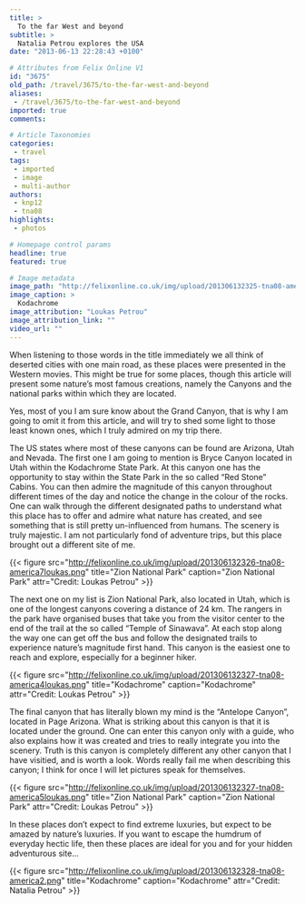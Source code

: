 ```yaml
---
title: >
  To the far West and beyond
subtitle: >
  Natalia Petrou explores the USA
date: "2013-06-13 22:28:43 +0100"

# Attributes from Felix Online V1
id: "3675"
old_path: /travel/3675/to-the-far-west-and-beyond
aliases:
 - /travel/3675/to-the-far-west-and-beyond
imported: true
comments:

# Article Taxonomies
categories:
 - travel
tags:
 - imported
 - image
 - multi-author
authors:
 - knp12
 - tna08
highlights:
 - photos

# Homepage control params
headline: true
featured: true

# Image metadata
image_path: "http://felixonline.co.uk/img/upload/201306132325-tna08-america3loukas.png"
image_caption: >
  Kodachrome
image_attribution: "Loukas Petrou"
image_attribution_link: ""
video_url: ""
---
```


When listening to those words in the title immediately we all think of deserted cities with one main road, as these places were presented in the Western movies. This might be true for some places, though this article will present some nature’s most famous creations, namely the Canyons and the national parks within which they are located.

Yes, most of you I am sure know about the Grand Canyon, that is why I am going to omit it from this article, and will try to shed some light to those least known ones, which I truly admired on my trip there.

The US states where most of these canyons can be found are Arizona, Utah and Nevada. The first one I am going to mention is Bryce Canyon located in Utah within the Kodachrome State Park. At this canyon one has the opportunity to stay within the State Park in the so called “Red Stone” Cabins. You can then admire the magnitude of this canyon throughout different times of the day and notice the change in the colour of the rocks. One can walk through the different designated paths to understand what this place has to offer and admire what nature has created, and see something that is still pretty un-influenced from humans. The scenery is truly majestic. I am not particularly fond of adventure trips, but this place brought out a different site of me.

{{< figure src="http://felixonline.co.uk/img/upload/201306132326-tna08-america7loukas.png" title="Zion National Park" caption="Zion National Park" attr="Credit: Loukas Petrou" >}}

The next one on my list is Zion National Park, also located in Utah, which is one of the longest canyons covering a distance of 24 km. The rangers in the park have organised buses that take you from the visitor center to the end of the trail at the so called “Temple of Sinawava”. At each stop along the way one can get off the bus and follow the designated trails to experience nature’s magnitude first hand. This canyon is the easiest one to reach and explore, especially for a beginner hiker.

{{< figure src="http://felixonline.co.uk/img/upload/201306132327-tna08-america4loukas.png" title="Kodachrome" caption="Kodachrome" attr="Credit: Loukas Petrou" >}}

The final canyon that has literally blown my mind is the “Antelope Canyon”, located in Page Arizona. What is striking about this canyon is that it is located under the ground. One can enter this canyon only with a guide, who also explains how it was created and tries to really integrate you into the scenery. Truth is this canyon is completely different any other canyon that I have visitied, and is worth a look. Words really fail me when describing this canyon; I think for once I will let pictures speak for themselves.

{{< figure src="http://felixonline.co.uk/img/upload/201306132327-tna08-america5loukas.png" title="Zion National Park" caption="Zion National Park" attr="Credit: Loukas Petrou" >}}

In these places don’t expect to find extreme luxuries, but expect to be amazed by nature’s luxuries. If you want to escape the humdrum of everyday hectic life, then these places are ideal for you and for your hidden adventurous site…

{{< figure src="http://felixonline.co.uk/img/upload/201306132328-tna08-america2.png" title="Kodachrome" caption="Kodachrome" attr="Credit: Natalia Petrou" >}}

